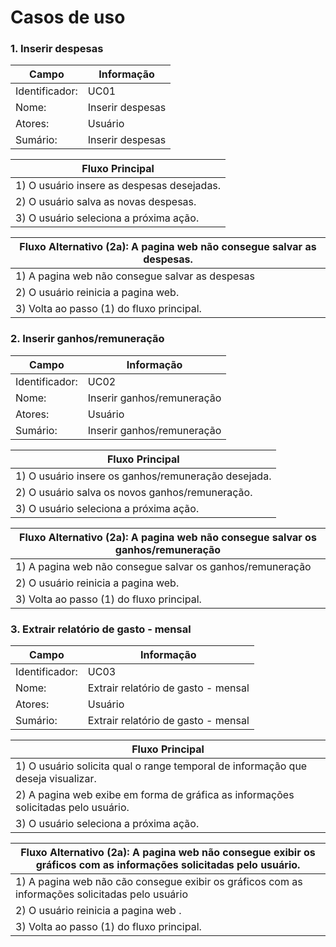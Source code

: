 # Casos de uso

### 1.  Inserir despesas 

| Campo          | Informação        |
|---|---|
| Identificador: | UC01              |
| Nome:          | Inserir despesas |
| Atores:        | Usuário               |
| Sumário:       | Inserir despesas   |

| Fluxo Principal |
|---|
| 1) O usuário insere as despesas desejadas. |
| 2) O usuário salva as novas despesas.|
| 3) O usuário seleciona a próxima ação.|

| Fluxo Alternativo (2a): A pagina web não consegue salvar as despesas.  |
|---|
| 1) A pagina web não consegue salvar as despesas  |
| 2) O usuário reinicia a pagina web. |
| 3) Volta ao passo (1) do fluxo principal. |

 ### 2.  Inserir ganhos/remuneração 

| Campo          | Informação        |
|---|---|
| Identificador: | UC02              |
| Nome:          | Inserir ganhos/remuneração |
| Atores:        | Usuário               |
| Sumário:       | Inserir ganhos/remuneração   |

| Fluxo Principal |
|---|
| 1) O usuário insere os ganhos/remuneração desejada. |
| 2) O usuário salva os novos ganhos/remuneração.|
| 3) O usuário seleciona a próxima ação.|

| Fluxo Alternativo (2a): A pagina web não consegue salvar os ganhos/remuneração  |
|---|
| 1) A pagina web não consegue salvar os ganhos/remuneração |
| 2) O usuário reinicia a pagina web. |
| 3) Volta ao passo (1) do fluxo principal. |

 ### 3.  Extrair relatório de gasto - mensal 

| Campo          | Informação        |
|---|---|
| Identificador: | UC03             |
| Nome:          |  Extrair relatório de gasto - mensal |
| Atores:        | Usuário               |
| Sumário:       |  Extrair relatório de gasto - mensal  |

| Fluxo Principal |
|---|
| 1) O usuário solicita qual o range temporal de informação que deseja visualizar.  |
| 2) A pagina web exibe em forma de gráfica as informações solicitadas pelo usuário.|
| 3) O usuário seleciona a próxima ação.|

| Fluxo Alternativo (2a): A pagina web não consegue exibir os gráficos com as informações solicitadas pelo usuário. |
|---|
| 1) A pagina web não cão consegue exibir os gráficos com as informações solicitadas pelo usuário |
| 2) O usuário reinicia a pagina web . |
| 3) Volta ao passo (1) do fluxo principal. |






